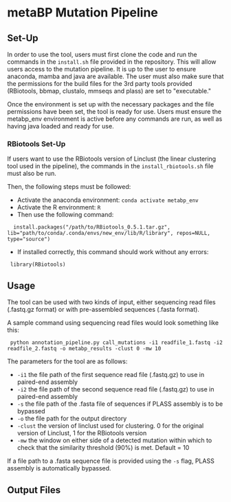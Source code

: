 # metaBP Mutation Pipeline

## Set-Up

In order to use the tool, users must first clone the code and run the commands in the `install.sh` file provided in the repository. This will allow users access to the mutation pipeline. It is up to the user to ensure anaconda, mamba and java are available. The user must also make sure that the permissions for the build files for the 3rd party tools provided (RBiotools, bbmap, clustalo, mmseqs and plass) are set to "executable."

Once the environment is set up with the necessary packages and the file permissions have been set, the tool is ready for use. Users must ensure the metabp_env environment is active before any commands are run, as well as having java loaded and ready for use.

### RBiotools Set-Up
 
If users want to use the RBiotools version of Linclust (the linear clustering tool used in the pipeline), the commands in the `install_rbiotools.sh` file must also be run. 

Then, the following steps must be followed: 
- Activate the anaconda environment: `conda activate metabp_env`
- Activate the R environment: `R`
- Then use the following command:
```
  install.packages("/path/to/RBiotools_0.5.1.tar.gz", lib="path/to/conda/.conda/envs/new_env/lib/R/library", repos=NULL, type="source")
 ```
 - If installed correctly, this command should work without any errors:
 ```
  library(RBiotools)
 ```
 
## Usage
The tool can be used with two kinds of input, either sequencing read files (.fastq.gz format) or with pre-assembled sequences (.fasta format). 

A sample command using sequencing read files would look something like this:
```
 python annotation_pipeline.py call_mutations -i1 readfile_1.fastq -i2 readfile_2.fastq -o metabp_results -clust 0 -mw 10
```

The parameters for the tool are as follows:
- `-i1` the file path of the first sequence read file (.fastq.gz) to use in paired-end assembly
- `-i2` the file path of the second sequence read file (.fastq.gz) to use in paired-end assembly
- `-s` the file path of the .fasta file of sequences if PLASS assembly is to be bypassed
- `-o` the file path for the output directory
- `-clust` the version of linclust used for clustering. 0 for the original version of Linclust, 1 for the RBiotools version 
- `-mw` the window on either side of a detected mutation within which to check that the similarity threshold (90%) is met. Default = 10

If a file path to a .fasta sequence file is provided using the `-s` flag, PLASS assembly is automatically bypassed.

## Output Files





